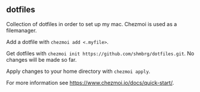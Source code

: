 ## dotfiles

Collection of dotfiles in order to set up my mac. Chezmoi is used as a filemanager.

Add a dotfile with `chezmoi add <.myfile>`. 

Get dotfiles with `chezmoi init https://github.com/shmbrg/dotfiles.git`. No changes will be made so far.

Apply changes to your home directory with `chezmoi apply`.

For more information see <https://www.chezmoi.io/docs/quick-start/>.
